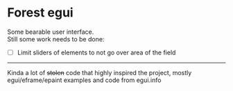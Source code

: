 # Forest egui
Some bearable user interface.  
Still some work needs to be done:
- [ ] Limit sliders of elements to not go over area of the field

----
Kinda a lot of ~~stolen~~ code that highly inspired the project, mostly egui/eframe/epaint examples and code from egui.info
